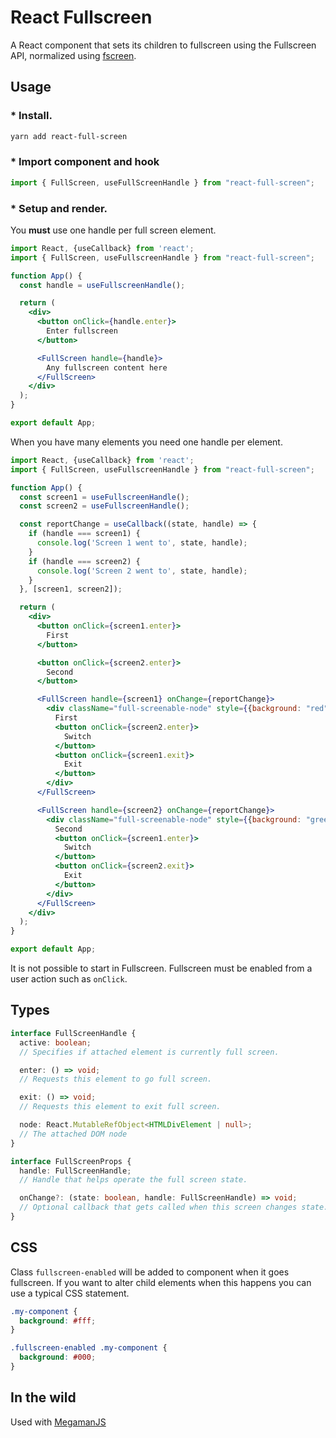 # React Fullscreen

A React component that sets its children to fullscreen using the Fullscreen API, normalized using [fscreen](https://github.com/rafrex/fscreen).

## Usage

### * Install.
```bash
yarn add react-full-screen
```

### * Import component and hook
```js
import { FullScreen, useFullScreenHandle } from "react-full-screen";
```

### * Setup and render.

You **must** use one handle per full screen element.

```jsx
import React, {useCallback} from 'react';
import { FullScreen, useFullscreenHandle } from "react-full-screen";

function App() {
  const handle = useFullscreenHandle();

  return (
    <div>
      <button onClick={handle.enter}>
        Enter fullscreen
      </button>

      <FullScreen handle={handle}>
        Any fullscreen content here
      </FullScreen>
    </div>
  );
}

export default App;
```

When you have many elements you need one handle per element.
```jsx
import React, {useCallback} from 'react';
import { FullScreen, useFullscreenHandle } from "react-full-screen";

function App() {
  const screen1 = useFullscreenHandle();
  const screen2 = useFullscreenHandle();

  const reportChange = useCallback((state, handle) => {
    if (handle === screen1) {
      console.log('Screen 1 went to', state, handle);
    }
    if (handle === screen2) {
      console.log('Screen 2 went to', state, handle);
    }
  }, [screen1, screen2]);

  return (
    <div>
      <button onClick={screen1.enter}>
        First
      </button>

      <button onClick={screen2.enter}>
        Second
      </button>

      <FullScreen handle={screen1} onChange={reportChange}>
        <div className="full-screenable-node" style={{background: "red"}}>
          First
          <button onClick={screen2.enter}>
            Switch
          </button>
          <button onClick={screen1.exit}>
            Exit
          </button>
        </div>
      </FullScreen>

      <FullScreen handle={screen2} onChange={reportChange}>
        <div className="full-screenable-node" style={{background: "green"}}>
          Second
          <button onClick={screen1.enter}>
            Switch
          </button>
          <button onClick={screen2.exit}>
            Exit
          </button>
        </div>
      </FullScreen>
    </div>
  );
}

export default App;
```

It is not possible to start in Fullscreen. Fullscreen must be enabled from a user action such as `onClick`.

## Types


```ts
interface FullScreenHandle {
  active: boolean;
  // Specifies if attached element is currently full screen.

  enter: () => void;
  // Requests this element to go full screen.

  exit: () => void;
  // Requests this element to exit full screen.

  node: React.MutableRefObject<HTMLDivElement | null>;
  // The attached DOM node
}
```

```ts
interface FullScreenProps {
  handle: FullScreenHandle;
  // Handle that helps operate the full screen state.

  onChange?: (state: boolean, handle: FullScreenHandle) => void;
  // Optional callback that gets called when this screen changes state.
}
```

## CSS

Class `fullscreen-enabled` will be added to component when it goes fullscreen. If you want to alter child elements when this happens you can use a typical CSS statement.

```css
.my-component {
  background: #fff;
}

.fullscreen-enabled .my-component {
  background: #000;
}
```

## In the wild

Used with [MegamanJS](http://megaman.pomle.com/)
